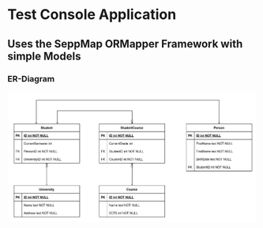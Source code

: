 # Test Console Application
## Uses the SeppMap ORMapper Framework with simple Models
### ER-Diagram
 ![ER-Diagram](./er.jpg)